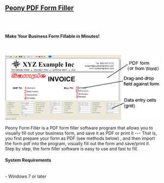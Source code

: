 
<h2><a target="_blank" href="http://hexatech.com/peony_pdf_form_filler.htm">Peony PDF Form Filler</a></h2>
<br /><br />

<h4>Make Your Business Form Fillable in Minutes!</h4>
<br /><br />

<img src="./images/peony_pdf_form_filler.png">

Peony Form Filler is a PDF form filler software program that allows you to visually fill out your business form, and save it as PDF or print it --- That is, you first prepare your form as PDF (see methods below) , and then import the form pdf into the program, visually fill out the form and save/print it. Step by step, the form filler software is easy to use and fast to fill.


<h4>System Requirements</h4><br>
- Windows 7 or later<br>
<br>
